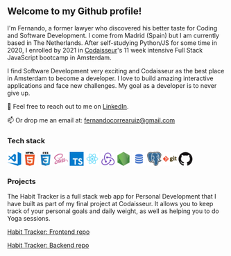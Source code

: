 ## Welcome to my Github profile!

I'm Fernando, a former lawyer who discovered his better taste for Coding and Software Development. I come from Madrid (Spain) but I am currently based in The Netherlands. After self-studying Python/JS for some time in 2020, I enrolled by 2021 in [Codaisseur](https://codaisseur.com/)'s 11 week intensive Full Stack JavaScript bootcamp in Amsterdam.

I find Software Development very exciting and Codaisseur as the best place in Amsterdam to become a developer. I love to build amazing interactive applications and face new challenges. My goal as a developer is to never give up.

💬 Feel free to reach out to me on [LinkedIn](https://www.linkedin.com/in/fernando-correa-1a60baa4).

📫 Or drop me an email at: fernandocorrearuiz@gmail.com

### Tech stack

<img height="32" width="32" src="https://raw.githubusercontent.com/github/explore/80688e429a7d4ef2fca1e82350fe8e3517d3494d/topics/visual-studio-code/visual-studio-code.png" /> <img height="32" width="32" src="https://raw.githubusercontent.com/github/explore/80688e429a7d4ef2fca1e82350fe8e3517d3494d/topics/html/html.png" /> <img height="32" width="32" src="https://raw.githubusercontent.com/github/explore/80688e429a7d4ef2fca1e82350fe8e3517d3494d/topics/css/css.png" /> <img height="32" width="32" src="https://raw.githubusercontent.com/github/explore/80688e429a7d4ef2fca1e82350fe8e3517d3494d/topics/sass/sass.png" /> <img height="32" width="32" src="https://raw.githubusercontent.com/github/explore/80688e429a7d4ef2fca1e82350fe8e3517d3494d/topics/typescript/typescript.png" /> <img height="32" width="32" src="https://raw.githubusercontent.com/github/explore/80688e429a7d4ef2fca1e82350fe8e3517d3494d/topics/react/react.png" /> <img height="32" width="32" src="https://raw.githubusercontent.com/github/explore/80688e429a7d4ef2fca1e82350fe8e3517d3494d/topics/redux/redux.png" /> <img height="32" width="32" src="https://raw.githubusercontent.com/github/explore/80688e429a7d4ef2fca1e82350fe8e3517d3494d/topics/nodejs/nodejs.png" /> <img height="32" width="32" src="https://raw.githubusercontent.com/github/explore/80688e429a7d4ef2fca1e82350fe8e3517d3494d/topics/sql/sql.png" /> <img height="32" width="32" src="https://raw.githubusercontent.com/github/explore/80688e429a7d4ef2fca1e82350fe8e3517d3494d/topics/postgresql/postgresql.png" /> <img height="32" width="32" src="https://raw.githubusercontent.com/github/explore/80688e429a7d4ef2fca1e82350fe8e3517d3494d/topics/git/git.png" /> <img height="32" width="32" src="https://raw.githubusercontent.com/github/explore/78df643247d429f6cc873026c0622819ad797942/topics/github/github.png" />

### Projects

The Habit Tracker is a full stack web app for Personal Development that I have built as part of my final project at Codaisseur. It allows you to keep track of your personal goals and daily weight, as well as helping you to do Yoga sessions.

[Habit Tracker: Frontend repo](https://github.com/fernandocorrearuiz/HabitTracker-frontend)

[Habit Tracker: Backend repo](https://github.com/fernandocorrearuiz/HabitTracker-backend)
